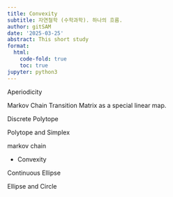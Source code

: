 ```yaml
---
title: Convexity
subtitle: 자연철학 (수학과학). 하나의 흐름.
author: gitSAM
date: '2025-03-25'
abstract: This short study 
format:
  html:
    code-fold: true
    toc: true
jupyter: python3
---
```


Aperiodicity

Markov Chain Transition Matrix as a special linear map.


Discrete Polytope

Polytope and Simplex

markov chain
- Convexity

Continuous Ellipse

Ellipse and Circle